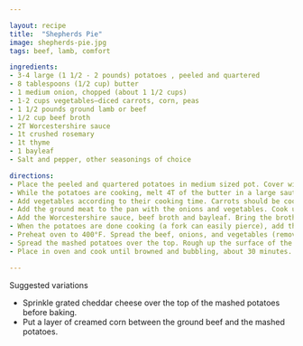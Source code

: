 ```yaml
---

layout: recipe
title:  "Shepherds Pie"
image: shepherds-pie.jpg
tags: beef, lamb, comfort

ingredients:
- 3-4 large (1 1/2 - 2 pounds) potatoes , peeled and quartered
- 8 tablespoons (1/2 cup) butter
- 1 medium onion, chopped (about 1 1/2 cups)
- 1-2 cups vegetables—diced carrots, corn, peas
- 1 1/2 pounds ground lamb or beef
- 1/2 cup beef broth
- 2T Worcestershire sauce
- 1t crushed rosemary
- 1t thyme 
- 1 bayleaf
- Salt and pepper, other seasonings of choice

directions:
- Place the peeled and quartered potatoes in medium sized pot. Cover with at least an inch of cold water. Bring to a boil, reduce to a simmer, and cook until tender (about 20 minutes).
- While the potatoes are cooking, melt 4T of the butter in a large sauté pan on medium heat. Add the chopped onions and cook until tender, about 6 to 10 minutes.
- Add vegetables according to their cooking time. Carrots should be cooked with the onions, because they take as long to cook as the onions do. If you are including peas or corn, add them toward the end of the cooking of the onions, or after the meat starts to cook, as they take very little cooking time. 
- Add the ground meat to the pan with the onions and vegetables. Cook until no longer pink. Season with salt, pepper, rosemary and thyme.
- Add the Worcestershire sauce, beef broth and bayleaf. Bring the broth to a simmer and reduce heat to low. Cook uncovered for 10 minutes, adding more beef broth if necessary to keep the meat from drying out.
- When the potatoes are done cooking (a fork can easily pierce), add the remaining 4 Tbsp of butter, mash and season with salt and pepper to taste.
- Preheat oven to 400°F. Spread the beef, onions, and vegetables (remove bayleaf) in an even layer in a large greased baking dish (9x13 casserole).
- Spread the mashed potatoes over the top. Rough up the surface of the mashed potatoes with a fork so there are peaks that will get well browned.
- Place in oven and cook until browned and bubbling, about 30 minutes. If necessary, broil for the last few minutes to help the surface of the mashed potatoes brown. (Do not broil in Pyrex or glass dishes, they can shatter from the heat.)

---
```


Suggested variations  
- Sprinkle grated cheddar cheese over the top of the mashed potatoes before baking.
- Put a layer of creamed corn between the ground beef and the mashed potatoes.
